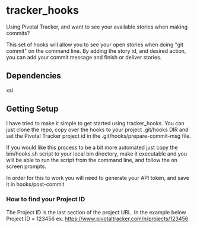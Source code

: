 tracker_hooks
=============

Using Pivotal Tracker, and want to see your available stories when making commits?

This set of hooks will allow you to see your open stories when doing "git commit" on the command line.
By adding the story id, and desired action, you can add your commit message and finish or deliver stories.

Dependencies
------------
xsl

Getting Setup
-------------
I have tried to make it simple to get started using tracker_hooks.  You can just clone the repo, copy over the hooks to
your project .git/hooks DIR and set the Pivotal Tracker project id in the .git/hooks/prepare-commit-msg file.

If you would like this process to be a bit more automated just copy the bin/hooks.sh script to your local bin directory,
make it executable and you will be able to run the script from the command line, and follow the on screen prompts.

In order for this to work you will need to generate your API token, and save it in hooks/post-commit

### How to find your Project ID ###
The Project ID is the last section of the project URL.  In the example below Project ID = 123456
ex. https://www.pivotaltracker.com/n/projects/123456